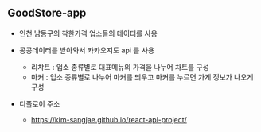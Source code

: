 ## GoodStore-app

* 인천 남동구의 착한가격 업소들의 데이터를 사용
* 공공데이터를 받아와서 카카오지도 api 를 사용
  - 리챠트 : 업소 종류별로 대표메뉴의 가격을 나누어 차트를 구성
  - 마커 : 업소 종류별로 나누어 마커를 띄우고 마커를 누르면 가게 정보가 나오게 구성

* 디플로이 주소
  - https://kim-sangjae.github.io/react-api-project/
